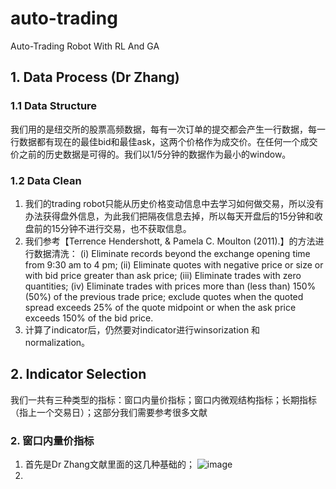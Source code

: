 # auto-trading
Auto-Trading Robot With RL And GA

## 1. Data Process (Dr Zhang)
### 1.1 Data Structure
  我们用的是纽交所的股票高频数据，每有一次订单的提交都会产生一行数据，每一行数据都有现在的最佳bid和最佳ask，这两个价格作为成交价。在任何一个成交价之前的历史数据是可得的。我们以1/5分钟的数据作为最小的window。

### 1.2 Data Clean
  1. 我们的trading robot只能从历史价格变动信息中去学习如何做交易，所以没有办法获得盘外信息，为此我们把隔夜信息去掉，所以每天开盘后的15分钟和收盘前的15分钟不进行交易，也不获取信息。
  2. 我们参考【Terrence Hendershott, & Pamela C. Moulton (2011).】的方法进行数据清洗：
    (i) Eliminate records beyond the exchange opening time from 9:30 am to 4 pm; 
    (ii) Eliminate quotes with negative price or size or with bid price greater than ask price; 
    (iii) Eliminate trades with zero quantities; 
    (iv) Eliminate trades with prices more than (less than) 150% (50%) of the previous trade price; exclude quotes when the quoted spread exceeds 25% of the quote midpoint or when the ask price exceeds 150% of the bid price.
   3. 计算了indicator后，仍然要对indicator进行winsorization 和 normalization。

## 2. Indicator Selection
  我们一共有三种类型的指标：窗口内量价指标；窗口内微观结构指标；长期指标（指上一个交易日）；这部分我们需要参考很多文献
  
### 2. 窗口内量价指标
  1. 首先是Dr Zhang文献里面的这几种基础的；
  ![image](https://user-images.githubusercontent.com/116972226/198862529-11dbe9e2-c7f1-49bb-99f9-dfd92117102b.png)
  2. 
